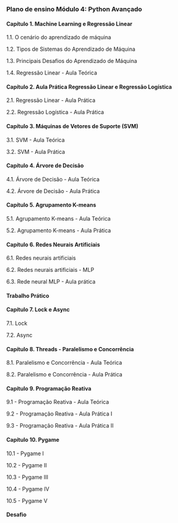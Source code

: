 ### Plano de ensino Módulo 4: Python Avançado

#### Capítulo 1. Machine Learning e Regressão Linear

1.1. O cenário do aprendizado de máquina

1.2. Tipos de Sistemas do Aprendizado de Máquina

1.3. Principais Desafios do Aprendizado de Máquina

1.4. Regressão Linear - Aula Teórica

#### Capítulo 2. Aula Prática Regressão Linear e Regressão Logística

2.1. Regressão Linear - Aula Prática

2.2. Regressão Logística - Aula Prática

#### Capítulo 3. Máquinas de Vetores de Suporte (SVM)

3.1. SVM - Aula Teórica

3.2. SVM - Aula Prática

#### Capítulo 4. Árvore de Decisão

4.1. Árvore de Decisão - Aula Teórica

4.2. Árvore de Decisão - Aula Prática

#### Capítulo 5. Agrupamento K-means

5.1. Agrupamento K-means - Aula Teórica

5.2. Agrupamento K-means - Aula Prática

#### Capítulo 6. Redes Neurais Artificiais

6.1. Redes neurais artificiais

6.2. Redes neurais artificiais - MLP

6.3. Rede neural MLP - Aula prática

#### Trabalho Prático

#### Capítulo 7. Lock e Async

7.1. Lock

7.2. Async

#### Capítulo 8. Threads - Paralelismo e Concorrência

8.1. Paralelismo e Concorrência - Aula Teórica

8.2. Paralelismo e Concorrência - Aula Prática 

#### Capítulo 9. Programação Reativa

9.1 - Programação Reativa - Aula Teórica

9.2 - Programação Reativa - Aula Prática I

9.3 - Programação Reativa - Aula Prática II

#### Capítulo 10. Pygame

10.1 - Pygame I

10.2 - Pygame II

10.3 - Pygame III

10.4 - Pygame IV

10.5 - Pygame V

#### Desafio
